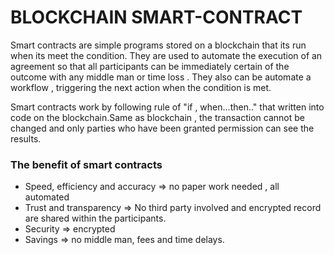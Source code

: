 # BLOCKCHAIN SMART-CONTRACT

Smart contracts are simple programs stored on a blockchain that its run when its meet the condition.
They are used to automate the execution of an agreement so that all participants can be immediately certain of the outcome with any middle man or time loss . They also can be automate a workflow , triggering the next action when the condition is met.

Smart contracts work by following rule of "if , when...then.." that written into code on the blockchain.Same as blockchain , the transaction cannot be changed and only parties who have been granted permission can see the results.

### The benefit of smart contracts 

- Speed, efficiency and accuracy => no paper work needed , all automated
- Trust and transparency => No third party involved and encrypted record are shared within the participants.
- Security  => encrypted 
- Savings => no middle man, fees and time delays.